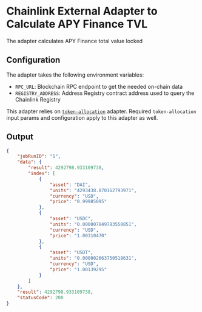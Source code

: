 # Chainlink External Adapter to Calculate APY Finance TVL

The adapter calculates APY Finance total value locked 


## Configuration

The adapter takes the following environment variables:

- `RPC_URL`: Blockchain RPC endpoint to get the needed on-chain data
- `REGISTRY_ADDRESS`: Address Registry contract address used to query the Chainlink Registry

This adapter relies on [`token-allocation`](../../token-allocation/README.md) adapter. Required `token-allocation` input params and configuration apply to this adapter as well.

## Output

```json
{
    "jobRunID": "1",
    "data": {
        "result": 4292798.933109738,
        "index": [
            {
                "asset": "DAI",
                "units": "4293438.870162793971",
                "currency": "USD",
                "price": "0.99985095"
            },
            {
                "asset": "USDC",
                "units": "0.000007849783550851",
                "currency": "USD",
                "price": "1.00310470"
            },
            {
                "asset": "USDT",
                "units": "0.000002663750518631",
                "currency": "USD",
                "price": "1.00139295"
            }
        ]
    },
    "result": 4292798.933109738,
    "statusCode": 200
}
```
